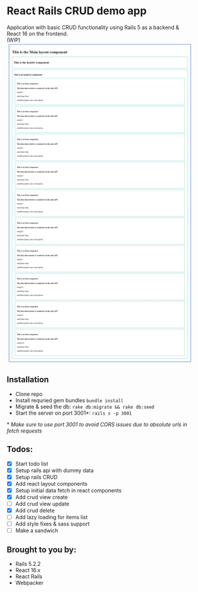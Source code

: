 # React Rails CRUD demo app
Application with basic CRUD functionality using Rails 5 as a backend & React 16 on the frontend.  
 (WIP)
![](docs/screenshots/react_layout_v0.1.jpg)

## Installation
- Clone repo
- Install requried gem bundles `bundle install`
- Migrate & seed the db:  `rake db:migrate && rake db:seed`
- Start the server on port 3001*: `rails s -p 3001`

\* _Make sure to use port 3001 to avoid CORS issues due to absolute urls in fetch requests_

## Todos:
- [x] Start todo list
- [x] Setup rails api with dummy data
- [x] Setup rails CRUD
- [x] Add react layout components
- [x] Setup initial data fetch in react components
- [x] Add crud view create
- [ ] Add crud view update
- [x] Add crud delete 
- [ ] Add lazy loading for items list
- [ ] Add style fixes & sass support
- [ ] Make a sandwich  
 
## Brought to you by:
- Rails 5.2.2
- React 16.x
- React Rails
- Webpacker